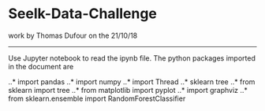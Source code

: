 # Seelk-Data-Challenge
work by Thomas Dufour on the 21/10/18

---
Use Jupyter notebook to read the ipynb file.
The python packages imported in the document are

..* import pandas
..* import numpy
..* import Thread
..* sklearn tree
..* from sklearn import tree
..* from matplotlib import pyplot
..* import graphviz 
..* from sklearn.ensemble import RandomForestClassifier